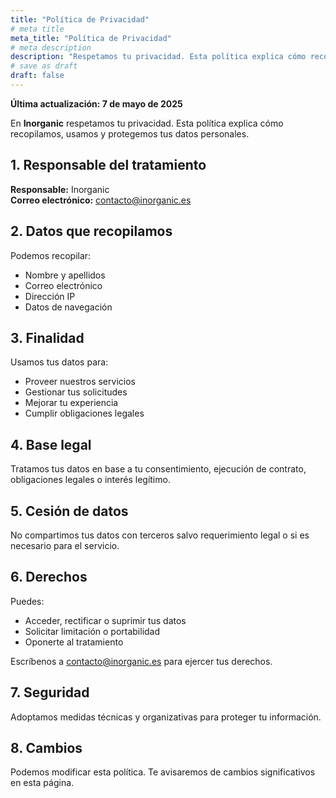 ```yaml
---
title: "Política de Privacidad"
# meta title
meta_title: "Política de Privacidad"
# meta description
description: "Respetamos tu privacidad. Esta política explica cómo recopilamos, usamos y protegemos tus datos personales."
# save as draft
draft: false
---
```


**Última actualización: 7 de mayo de 2025**

En **Inorganic** respetamos tu privacidad. Esta política explica cómo recopilamos, usamos y protegemos tus datos personales.

## 1. Responsable del tratamiento

**Responsable:** Inorganic  
**Correo electrónico:** contacto@inorganic.es

## 2. Datos que recopilamos

Podemos recopilar:

- Nombre y apellidos
- Correo electrónico
- Dirección IP
- Datos de navegación

## 3. Finalidad

Usamos tus datos para:

- Proveer nuestros servicios
- Gestionar tus solicitudes
- Mejorar tu experiencia
- Cumplir obligaciones legales

## 4. Base legal

Tratamos tus datos en base a tu consentimiento, ejecución de contrato, obligaciones legales o interés legítimo.

## 5. Cesión de datos

No compartimos tus datos con terceros salvo requerimiento legal o si es necesario para el servicio.

## 6. Derechos

Puedes:

- Acceder, rectificar o suprimir tus datos
- Solicitar limitación o portabilidad
- Oponerte al tratamiento

Escríbenos a contacto@inorganic.es para ejercer tus derechos.

## 7. Seguridad

Adoptamos medidas técnicas y organizativas para proteger tu información.

## 8. Cambios

Podemos modificar esta política. Te avisaremos de cambios significativos en esta página.
